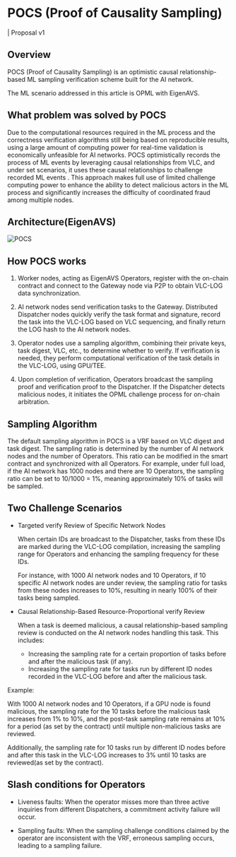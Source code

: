 # POCS (Proof of Causality Sampling) 
| Proposal v1

## Overview
POCS (Proof of Causality Sampling) is an optimistic causal relationship-based ML sampling verification scheme built for the AI network.

The ML scenario addressed in this article is OPML with EigenAVS.

## What problem was solved by POCS
Due to the computational resources required in the ML process and the correctness verification algorithms still being based on reproducible results, using a large amount of computing power for real-time validation is economically unfeasible for AI networks. POCS optimistically records the process of ML events by leveraging causal relationships from VLC, and under set scenarios, it uses these causal relationships to challenge recorded ML events . This approach makes full use of limited challenge computing power to enhance the ability to detect malicious actors in the ML process and significantly increases the difficulty of coordinated fraud among multiple nodes.
## Architecture(EigenAVS)
![POCS](https://github.com/hetu-project/ai-coordination-layer/blob/e5f13868f4dbaf785d3e721d2c3e96d241fc6763/pocs.png)
## How POCS works
1. Worker nodes, acting as EigenAVS Operators, register with the on-chain contract and connect to the Gateway node via P2P to obtain VLC-LOG data synchronization.
   
2. AI network nodes send verification tasks to the Gateway. Distributed Dispatcher nodes quickly verify the task format and signature, record the task into the VLC-LOG based on VLC sequencing, and finally return the LOG hash to the AI network nodes.

3. Operator nodes use a sampling algorithm, combining their private keys, task digest, VLC, etc., to determine whether to verify. If verification is needed, they perform computational verification of the task details in the VLC-LOG, using GPU/TEE.

4. Upon completion of verification, Operators broadcast the sampling proof and verification proof to the Dispatcher. If the Dispatcher detects malicious nodes, it initiates the OPML challenge process for on-chain arbitration.

## Sampling Algorithm
The default sampling algorithm in POCS is a VRF based on VLC digest and task digest. The sampling ratio is determined by the number of AI network nodes and the number of Operators. This ratio can be modified in the smart contract and synchronized with all Operators.
For example, under full load, if the AI network has 1000 nodes and there are 10 Operators, the sampling ratio can be set to 10/1000 = 1%, meaning approximately 10% of tasks will be sampled.
## Two Challenge Scenarios
- Targeted verify Review of Specific Network Nodes
    
    When certain IDs are broadcast to the Dispatcher, tasks from these IDs are marked during the VLC-LOG compilation, increasing the sampling range for Operators and enhancing the sampling frequency for these IDs.

    For instance, with 1000 AI network nodes and 10 Operators, if 10 specific AI network nodes are under review, the sampling ratio for tasks from these nodes increases to 10%, resulting in nearly 100% of their tasks being sampled.


- Causal Relationship-Based Resource-Proportional verify Review

    When a task is deemed malicious, a causal relationship-based sampling review is conducted on the AI network nodes handling this task. This includes:


    - Increasing the sampling rate for a certain proportion of tasks before and after the malicious task (if any).
    - Increasing the sampling rate for tasks run by different ID nodes recorded in the VLC-LOG before and after the malicious task.

Example:

With 1000 AI network nodes and 10 Operators, if a GPU node is found malicious, the sampling rate for the 10 tasks before the malicious task increases from 1% to 10%, and the post-task sampling rate remains at 10% for a period (as set by the contract) until multiple non-malicious tasks are reviewed.

Additionally, the sampling rate for 10 tasks run by different ID nodes before and after this task in the VLC-LOG increases to 3% until 10 tasks are reviewed(as set by the contract).


## Slash conditions for Operators
- Liveness faults: When the operator misses more than three active inquiries from different Dispatchers, a commitment activity failure will occur.

- Sampling faults: When the sampling challenge conditions claimed by the operator are inconsistent with the VRF, erroneous sampling occurs, leading to a sampling failure.
